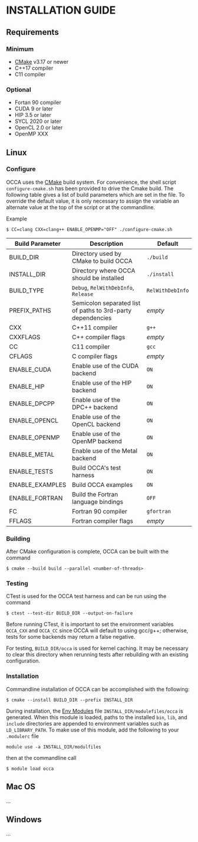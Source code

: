 # INSTALLATION GUIDE 

## Requirements

### Minimum

- [CMake] v3.17 or newer
- C++17 compiler
- C11 compiler

### Optional

 - Fortan 90 compiler
 - CUDA 9 or later
 - HIP 3.5 or later
 - SYCL 2020 or later
 - OpenCL 2.0 or later
 - OpenMP XXX

## Linux

### **Configure**

OCCA uses the [CMake] build system. For convenience, the shell script `configure-cmake.sh` has been provided to drive the Cmake build. The following table gives a list of build parameters which are set in the file. To override the default value, it is only necessary to assign the variable an alternate value at the top of the script or at the commandline.

Example
```shell
$ CC=clang CXX=clang++ ENABLE_OPENMP="OFF" ./configure-cmake.sh
``` 

| Build Parameter | Description | Default |
| --------- | ----------- | ------- |
| BUILD_DIR | Directory used by CMake to build OCCA | `./build` |
| INSTALL_DIR | Directory where OCCA should be installed | `./install` |
| BUILD_TYPE | `Debug`, `RelWithDebInfo`, `Release` | `RelWithDebInfo` |
| PREFIX_PATHS | Semicolon separated list of paths to 3rd-party dependencies | *empty*
| CXX | C++11 compiler | `g++` |
| CXXFLAGS | C++ compiler flags | *empty* | 
| CC | C11 compiler| `gcc` |
| CFLAGS | C compiler flags | *empty* |
| ENABLE_CUDA | Enable use of the CUDA backend | `ON`|
| ENABLE_HIP | Enable use of the HIP backend | `ON`|
| ENABLE_DPCPP | Enable use of the DPC++ backend | `ON`|
| ENABLE_OPENCL | Enable use of the OpenCL backend | `ON`|
| ENABLE_OPENMP | Enable use of the OpenMP backend | `ON`|
| ENABLE_METAL | Enable use of the Metal backend | `ON`|
| ENABLE_TESTS | Build OCCA's test harness | `ON` |
| ENABLE_EXAMPLES | Build OCCA examples | `ON` |
| ENABLE_FORTRAN | Build the Fortran language bindings | `OFF`|
| FC | Fortran 90 compiler | `gfortran` |
| FFLAGS | Fortran compiler flags | *empty* |

### Building

After CMake configuration is complete, OCCA can be built with the command
```shell
$ cmake --build build --parallel <number-of-threads>
```

<!---
Add information related to cross compiling (e.g., login vs. compute nodes). Targeted hardware doesn't need to be available during compilation, but all dependencies need to be.
--->

### Testing

CTest is used for the OCCA test harness and can be run using the command
```shell
$ ctest --test-dir BUILD_DIR --output-on-failure
```

Before running CTest, it is important to set the environment variables `OCCA_CXX` and `OCCA_CC` since OCCA will default to using gcc/g++; otherwise, tests for some backends may return a false negative.

For testing, `BUILD_DIR/occa` is used for kernel caching. It may be necessary to clear this directory when rerunning tests after rebuilding with an existing configuration.

### Installation

Commandline installation of OCCA can be accomplished with the following:
```shell
$ cmake --install BUILD_DIR --prefix INSTALL_DIR
```
During installation, the [Env Modules](Env_Modules) file `INSTALL_DIR/modulefiles/occa` is generated. When this module is loaded, paths to the installed `bin`, `lib`, and `include` directories are appended to environment variables such as `LD_LIBRARY_PATH`. 
To make use of this module, add the following to your `.modulerc` file
```
module use -a INSTALL_DIR/modulfiles
```
 then at the commandline call
```shell
$ module load occa
```

## Mac OS
...

## Windows
...

[CMake]: https://cmake.org/
[Env_Modules]: https://modules.readthedocs.io/en/latest/index.html
